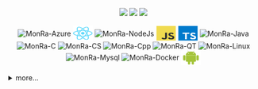 <!--Hello
<h2><img src="https://emojis.slackmojis.com/emojis/images/1531849430/4246/blob-sunglasses.gif?1531849430" width="30"/> Hi 👋 , I'm MonRá! <img src="https://media.giphy.com/media/12oufCB0MyZ1Go/giphy.gif" width="50"></h2>
-->

<div>
  </p>
  <div align="center">
   <a href="https://www.facebook.com/ramon.chaib" target="_blank"><img src="https://img.shields.io/badge/-Facebook-%230077B5?style=for-the-badge&logo=facebook&logoColor=white" target="_blank"></a> 
  <a href="https://www.instagram.com/monrapps/" target="_blank"><img src="https://img.shields.io/badge/-Instagram-%23E4405F?style=for-the-badge&logo=instagram&logoColor=white" target="_blank"></a>
  <a href="https://www.linkedin.com/in/ramon-chaib-27007635/" target="_blank"><img src="https://img.shields.io/badge/-LinkedIn-%230077B5?style=for-the-badge&logo=linkedin&logoColor=white" target="_blank"></a>   
</div>
  
 <div style="display: inline_block" align="center"><br>
  <img align="center" alt="MonRa-Azure" height="30" width="40" src="https://cdn.jsdelivr.net/gh/devicons/devicon/icons/azure/azure-original.svg">
  <img align="center" alt="MonRa-React" height="30" width="40" src="https://raw.githubusercontent.com/devicons/devicon/master/icons/react/react-original.svg">
  <img align="center" alt="MonRa-NodeJs" height="30" width="40" src="https://cdn.jsdelivr.net/gh/devicons/devicon/icons/nodejs/nodejs-original.svg">
  <img align="center" alt="MonRa-Js" height="30" width="40" src="https://raw.githubusercontent.com/devicons/devicon/master/icons/javascript/javascript-original.svg">     <img align="center" alt="MonRa-Ts" height="30" width="40" src="https://raw.githubusercontent.com/devicons/devicon/master/icons/typescript/typescript-original.svg">
  <img align="center" alt="MonRa-Java" height="30" width="40" src="https://cdn.jsdelivr.net/gh/devicons/devicon/icons/java/java-original.svg">
  <img align="center" alt="MonRa-C" height="30" width="40" src="https://cdn.jsdelivr.net/gh/devicons/devicon/icons/c/c-original.svg">
  <img align="center" alt="MonRa-CS" height="30" width="40" src="https://cdn.jsdelivr.net/gh/devicons/devicon/icons/csharp/csharp-original.svg">
  <img align="center" alt="MonRa-Cpp" height="30" width="40" src="https://cdn.jsdelivr.net/gh/devicons/devicon/icons/cplusplus/cplusplus-original.svg">
  <img align="center" alt="MonRa-QT" height="30" width="40" src="https://cdn.jsdelivr.net/gh/devicons/devicon/icons/qt/qt-original.svg">
  <img align="center" alt="MonRa-Linux" height="30" width="40" src="https://cdn.jsdelivr.net/gh/devicons/devicon/icons/linux/linux-original.svg">
  <img align="center" alt="MonRa-Mysql" height="30" width="40" src="https://cdn.jsdelivr.net/gh/devicons/devicon/icons/mysql/mysql-original.svg">
  <img align="center" alt="MonRa-Docker" height="30" width="40" src="https://cdn.jsdelivr.net/gh/devicons/devicon/icons/docker/docker-original.svg">  
  <img align="center" alt="MonRa-Android" height="30" width="40" src="https://github.com/devicons/devicon/blob/master/icons/android/android-original.svg">
  
</div>
</a>

</br>
<!--
[![github activity graph](https://activity-graph.herokuapp.com/graph?username=monrapps&theme=chartreuse-dark)](https://github.com/monrapps/)
-->
<div>
<details>
      <summary>more...</summary>
      
<!--
### <img src="https://media.giphy.com/media/VgCDAzcKvsR6OM0uWg/giphy.gif" width="50"> A little more about me...  

```javascript
const monra = {
    pronouns: "He" | "Him",
    code: ["any"],
    askMeAbout: ["any"],
    technologies: {
        backEnd: {
            js: ["any"],
        },
        mobileApp: {
            native: ["Android Development"]
        },
        devOps: ["AWS", "Docker🐳", "Route53", "Nginx"],
        databases: ["mongo", "MySql", "sqlite"],
        misc: ["Firebase", "Socket.IO", "selenium", "open-cv", "php", "SuiteApp"]
    },
    architecture: ["Serverless Architecture", "Progressive web applications", "Single page applications"],
    currentFocus: "Building Robots to ease opertations",
    funFact: "There are two ways to write error-free programs; only the third one works"
};
```
-->

---
<!--START_SECTION:waka-->
![Code Time](http://img.shields.io/badge/Code%20Time-566%20hrs%2040%20mins-blue)

![Profile Views](http://img.shields.io/badge/Profile%20Views-0-blue)

![Lines of code](https://img.shields.io/badge/From%20Hello%20World%20I%27ve%20Written-3.0%20million%20lines%20of%20code-blue)

**🐱 My GitHub Data** 

> 📦 36.1 kB Used in GitHub's Storage 
 > 
> 🏆 1,282 Contributions in the Year 2024
 > 
> 🚫 Not Opted to Hire
 > 
> 📜 24 Public Repositories 
 > 
> 🔑 17 Private Repositories 
 > 
**I'm an Early 🐤** 

```text
🌞 Morning                7821 commits        █████████░░░░░░░░░░░░░░░░   35.38 % 
🌆 Daytime                10179 commits       ████████████░░░░░░░░░░░░░   46.04 % 
🌃 Evening                3398 commits        ████░░░░░░░░░░░░░░░░░░░░░   15.37 % 
🌙 Night                  710 commits         █░░░░░░░░░░░░░░░░░░░░░░░░   03.21 % 
```
📅 **I'm Most Productive on Thursday** 

```text
Monday                   4097 commits        █████░░░░░░░░░░░░░░░░░░░░   18.53 % 
Tuesday                  4157 commits        █████░░░░░░░░░░░░░░░░░░░░   18.80 % 
Wednesday                4233 commits        █████░░░░░░░░░░░░░░░░░░░░   19.15 % 
Thursday                 4693 commits        █████░░░░░░░░░░░░░░░░░░░░   21.23 % 
Friday                   2980 commits        ███░░░░░░░░░░░░░░░░░░░░░░   13.48 % 
Saturday                 1170 commits        █░░░░░░░░░░░░░░░░░░░░░░░░   05.29 % 
Sunday                   778 commits         █░░░░░░░░░░░░░░░░░░░░░░░░   03.52 % 
```


📊 **This Week I Spent My Time On** 

```text
🕑︎ Time Zone: America/Sao_Paulo

💬 Programming Languages: 
TypeScript               2 mins              █████████████████████████   100.00 % 

🔥 Editors: 
VS Code                  2 mins              █████████████████████████   100.00 % 

🐱‍💻 Projects: 
wlm-backend              2 mins              █████████████████████████   100.00 % 

💻 Operating System: 
Linux                    2 mins              █████████████████████████   100.00 % 
```

**I Mostly Code in C++** 

```text
C++                      8 repos             ████░░░░░░░░░░░░░░░░░░░░░   16.33 % 
C                        8 repos             ████░░░░░░░░░░░░░░░░░░░░░   16.33 % 
TypeScript               4 repos             ██░░░░░░░░░░░░░░░░░░░░░░░   08.16 % 
HTML                     3 repos             ██░░░░░░░░░░░░░░░░░░░░░░░   06.12 % 
MQL5                     2 repos             █░░░░░░░░░░░░░░░░░░░░░░░░   04.08 % 
```



**Timeline**

![Lines of Code chart](https://raw.githubusercontent.com/monrapps/monrapps/master/assets/bar_graph.png)


 Last Updated on 30/04/2024 18:37:41 UTC
<!--END_SECTION:waka-->
